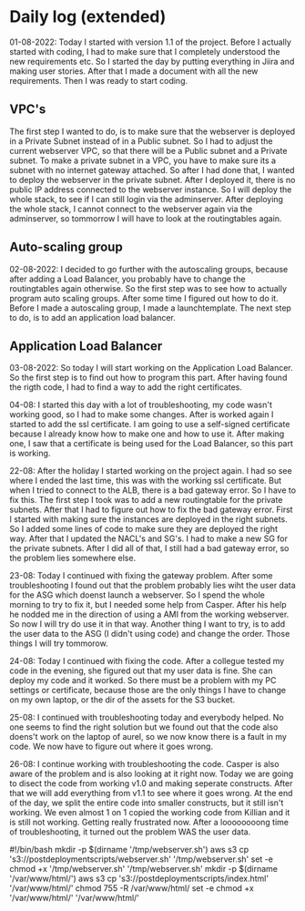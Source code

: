 # Daily log (extended)

01-08-2022: Today I started with version 1.1 of the project. Before I actually started with coding, I had to make sure that I completely understood the new requirements etc. So I started the day by putting everything in Jiira and making user stories. After that I made a document with all the new requirements. Then I was ready to start coding.

## VPC's

The first step I wanted to do, is to make sure that the webserver is deployed in a Private Subnet instead of in a Public subnet. So I had to adjust the current webserver VPC, so that there will be a Public subnet and a Private subnet. To make a private subnet in a VPC, you have to make sure its a subnet with no internet gateway attached. So after I had done that, I wanted to deploy the webserver in the private subnet. After I deployed it, there is no public IP address connected to the webserver instance. So I will deploy the whole stack, to see if I can still login via the adminserver. After deploying the whole stack, I cannot connect to the webserver again via the adminserver, so tommorrow I will have to look at the routingtables again. 

## Auto-scaling group

02-08-2022: I decided to go further with the autoscaling groups, because after adding a Load Balancer, you probably have to change the routingtables again otherwise. So the first step was to see how to actually program auto scaling groups. After some time I figured out how to do it. Before I made a autoscaling group, I made a launchtemplate. The next step to do, is to add an application load balancer.

## Application Load Balancer

03-08-2022: So today I will start working on the Application Load Balancer. So the first step is to find out how to program this part. After having found the rigth code, I had to find a way to add the right certificates. 

04-08: I started this day with a lot of troubleshooting, my code wasn't working good, so I had to make some changes. After is worked again I started to add the ssl certificate. I am going to use a self-signed certificate because I already know how to make one and how to use it. After making one, I saw that a certificate is being used for the Load Balancer, so this part is working.  

22-08: After the holiday I started working on the project again. I had so see where I ended the last time, this was with the working ssl certificate. But when I tried to connect to the ALB, there is a bad gateway error. So I have to fix this. The first step I took was to add a new routingtable for the private subnets. After that I had to figure out how to fix the bad gateway error. First I started with making sure the instances are deployed in the right subnets. So I added some lines of code to make sure they are deployed the right way. After that I updated the NACL's and SG's. I had to make a new SG for the private subnets. After I did all of that, I still had a bad gateway error, so the problem lies somewhere else. 

23-08: Today I continued with fixing the gateway problem. After some troubleshooting I found out that the problem probably lies wiht the user data for the ASG which doenst launch a webserver. So I spend the whole morning to try to fix it, but I needed some help from Casper. After his help he nodded me in the direction of using a AMI from the working webserver. So now I will try do use it in that way. Another thing I want to try, is to add the user data to the ASG (I didn't using code) and change the order. Those things I will try tommorow. 

24-08: Today I continued with fixing the code. After a collegue tested my code in the evening, she figured out that my user data is fine. She can deploy my code and it worked. So there must be a problem with my PC settings or certificate, because those are the only things I have to change on my own laptop, or the dir of the assets for the S3 bucket.  

25-08: I continued with troubleshooting today and everybody helped. No one seems to find the right solution but we found out that the code also doens't work on the laptop of aurel, so we now know there is a fault in my code. We now have to figure out where it goes wrong.    

26-08: I continue working with troubleshooting the code. Casper is also aware of the problem and is also looking at it right now. Today we are going to disect the code from working v1.0 and making seperate constructs. After that we will add everything from v1.1 to see where it goes wrong. At the end of the day, we split the entire code into smaller constructs, but it still isn't working. We even almost 1 on 1 copied the working code from Killian and it is still not working. Getting really frustrated now. After a loooooooong time of troubleshooting, it turned out the problem WAS the user data. 

#!/bin/bash
mkdir -p $(dirname '/tmp/webserver.sh')
aws s3 cp 's3://postdeploymentscripts/webserver.sh' '/tmp/webserver.sh'
set -e
chmod +x '/tmp/webserver.sh'
'/tmp/webserver.sh'
mkdir -p $(dirname '/var/www/html/')
aws s3 cp 's3://postdeploymentscripts/index.html' '/var/www/html/'
chmod 755 -R /var/www/html/
set -e
chmod +x '/var/www/html/'
'/var/www/html/'

